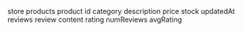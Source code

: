 store
    products
        product
            id
            category
            description
            price
            stock
            updatedAt
            reviews
                review
                    content
                    rating
                numReviews
                avgRating